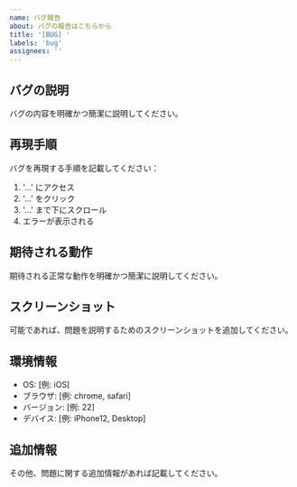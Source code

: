 ```yaml
---
name: バグ報告
about: バグの報告はこちらから
title: '[BUG] '
labels: 'bug'
assignees: ''
---
```


## バグの説明
バグの内容を明確かつ簡潔に説明してください。

## 再現手順
バグを再現する手順を記載してください：
1. '...' にアクセス
2. '...' をクリック
3. '...' まで下にスクロール
4. エラーが表示される

## 期待される動作
期待される正常な動作を明確かつ簡潔に説明してください。

## スクリーンショット
可能であれば、問題を説明するためのスクリーンショットを追加してください。

## 環境情報
 - OS: [例: iOS]
 - ブラウザ: [例: chrome, safari]
 - バージョン: [例: 22]
 - デバイス: [例: iPhone12, Desktop]

## 追加情報
その他、問題に関する追加情報があれば記載してください。